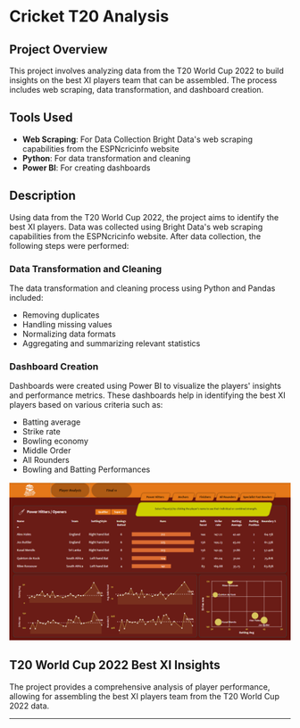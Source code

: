 # Cricket T20 Analysis

## Project Overview
This project involves analyzing data from the T20 World Cup 2022 to build insights on the best XI players team that can be assembled. The process includes web scraping, data transformation, and dashboard creation.

## Tools Used
- **Web Scraping**: For Data Collection Bright Data's web scraping capabilities from the ESPNcricinfo website 
- **Python**: For data transformation and cleaning
- **Power BI**: For creating dashboards

## Description
Using data from the T20 World Cup 2022, the project aims to identify the best XI players. Data was collected using Bright Data's web scraping capabilities from the ESPNcricinfo website. After data collection, the following steps were performed:

### Data Transformation and Cleaning
The data transformation and cleaning process using Python and Pandas included:
- Removing duplicates
- Handling missing values
- Normalizing data formats
- Aggregating and summarizing relevant statistics

### Dashboard Creation
Dashboards were created using Power BI to visualize the players' insights and performance metrics. These dashboards help in identifying the best XI players based on various criteria such as:
- Batting average
- Strike rate
- Bowling economy
- Middle Order
- All Rounders
- Bowling and Batting Performances

![Logo](https://github.com/darvikkunal/CricketT20_Project_Python_PowerBI/blob/main/T20_image.png)

## T20 World Cup 2022 Best XI Insights
The project provides a comprehensive analysis of player performance, allowing for assembling the best XI players team from the T20 World Cup 2022 data.

---
